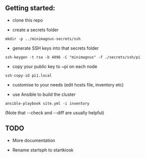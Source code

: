 ## Getting started:

* clone this repo

* create a secrets folder

`mkdir -p ../minimagnus-secrets/ssh`

* generate SSH keys into that secrets folder

`ssh-keygen -t rsa -b 4096 -C "minimagnus" -f ./secrets/ssh/pi`

* copy your public key to ~pi on each node

`ssh-copy-id pi1.local`

* customise to your needs (edit hosts file, inventory etc)

* use Ansible to build the cluster

`ansible-playbook site.yml -i inventory`

(Note that --check and --diff are usually helpful)

## TODO
* More documentation

* Rename startsph to startkiosk
